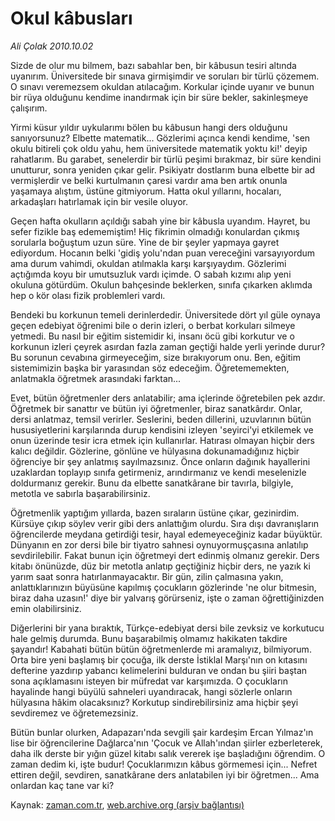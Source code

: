 # Okul kâbusları

*Ali Çolak 2010.10.02*

<td class="news-spot">
<p>Sizde de olur mu bilmem, bazı sabahlar ben, bir kâbusun tesiri altında uyanırım. Üniversitede bir sınava girmişimdir ve soruları bir türlü çözemem. O sınavı veremezsem okuldan atılacağım. Korkular içinde uyanır ve bunun bir rüya olduğunu kendime inandırmak için bir süre bekler, sakinleşmeye çalışırım.</p>
<p><p>Yirmi küsur yıldır uykularımı bölen bu kâbusun hangi ders olduğunu sanıyorsunuz? Elbette matematik... Gözlerimi açınca kendi kendime, 'sen okulu bitireli çok oldu yahu, hem üniversitede matematik yoktu ki!' deyip rahatlarım. Bu garabet, senelerdir bir türlü peşimi bırakmaz, bir süre kendini unutturur, sonra yeniden çıkar gelir. Psikiyatr dostlarım buna elbette bir ad vermişlerdir ve belki kurtulmanın çaresi vardır ama ben artık onunla yaşamaya alıştım, üstüne gitmiyorum. Hatta okul yıllarını, hocaları, arkadaşları hatırlamak için bir vesile oluyor.
<p>Geçen hafta okulların açıldığı sabah yine bir kâbusla uyandım. Hayret, bu sefer fizikle baş edememiştim! Hiç fikrimin olmadığı konulardan çıkmış sorularla boğuştum uzun süre. Yine de bir şeyler yapmaya gayret ediyordum. Hocanın belki 'gidiş yolu'ndan puan vereceğini varsayıyordum ama durum vahimdi, okuldan atılmakla karşı karşıyaydım. Gözlerimi açtığımda koyu bir umutsuzluk vardı içimde. O sabah kızımı alıp yeni okuluna götürdüm. Okulun bahçesinde beklerken, sınıfa çıkarken aklımda hep o kör olası fizik problemleri vardı.
<p>Bendeki bu korkunun temeli derinlerdedir. Üniversitede dört yıl güle oynaya geçen edebiyat öğrenimi bile o derin izleri, o berbat korkuları silmeye yetmedi. Bu nasıl bir eğitim sistemidir ki, insanı öcü gibi korkutur ve o korkunun izleri çeyrek asırdan fazla zaman geçtiği halde yerli yerinde durur? Bu sorunun cevabına girmeyeceğim, size bırakıyorum onu. Ben, eğitim sistemimizin başka bir yarasından söz edeceğim. Öğretememekten, anlatmakla öğretmek arasındaki farktan...
<p>Evet, bütün öğretmenler ders anlatabilir; ama içlerinde öğretebilen pek azdır. Öğretmek bir sanattır ve bütün iyi öğretmenler, biraz sanatkârdır. Onlar, dersi anlatmaz, temsil verirler. Seslerini, beden dillerini, uzuvlarının bütün hususiyetlerini karşılarında durup kendisini izleyen 'seyirci'yi etkilemek ve onun üzerinde tesir icra etmek için kullanırlar. Hatırası olmayan hiçbir ders kalıcı değildir. Gözlerine, gönlüne ve hülyasına dokunamadığınız hiçbir öğrenciye bir şey anlatmış sayılmazsınız. Önce onların dağınık hayallerini uzaklardan toplayıp sınıfa getirmeniz, arındırmanız ve kendi meselenizle doldurmanız gerekir. Bunu da elbette sanatkârane bir tavırla, bilgiyle, metotla ve sabırla başarabilirsiniz.
<p>Öğretmenlik yaptığım yıllarda, bazen sıraların üstüne çıkar, gezinirdim. Kürsüye çıkıp söylev verir gibi ders anlattığım olurdu. Sıra dışı davranışların öğrencilerde meydana getirdiği tesir, hayal edemeyeceğiniz kadar büyüktür. Dünyanın en zor dersi bile bir tiyatro sahnesi oynuyormuşçasına anlatılıp sevdirilebilir. Fakat bunun için öğretmeyi dert edinmiş olmanız gerekir. Ders kitabı önünüzde, düz bir metotla anlatıp geçtiğiniz hiçbir ders, ne yazık ki yarım saat sonra hatırlanmayacaktır. Bir gün, zilin çalmasına yakın, anlattıklarınızın büyüsüne kapılmış çocukların gözlerinde 'ne olur bitmesin, biraz daha uzasın!' diye bir yalvarış görürseniz, işte o zaman öğrettiğinizden emin olabilirsiniz.
<p>Diğerlerini bir yana bıraktık, Türkçe-edebiyat dersi bile zevksiz ve korkutucu hale gelmiş durumda. Bunu başarabilmiş olmamız hakikaten takdire şayandır! Kabahati bütün bütün öğretmenlerde mi aramalıyız, bilmiyorum. Orta bire yeni başlamış bir çocuğa, ilk derste İstiklal Marşı'nın on kıtasını defterine yazdırıp yabancı kelimelerini bulduran ve ondan bu şiiri baştan sona açıklamasını isteyen bir müfredat var karşımızda. O çocukların hayalinde hangi büyülü sahneleri uyandıracak, hangi sözlerle onların hülyasına hâkim olacaksınız? Korkutup sindirebilirsiniz ama hiçbir şeyi sevdiremez ve öğretemezsiniz.
<p>Bütün bunlar olurken, Adapazarı'nda sevgili şair kardeşim Ercan Yılmaz'ın lise bir öğrencilerine Dağlarca'nın 'Çocuk ve Allah'ından şiirler ezberleterek, daha ilk derste bir yığın güzel kitabı salık vererek işe başladığını öğrendim. O zaman dedim ki, işte budur! Çocuklarımızın kâbus görmemesi için... Nefret ettiren değil, sevdiren, sanatkârane ders anlatabilen iyi bir öğretmen... Ama onlardan kaç tane var ki? </p>
<a href="http://web.archive.org/web/20101130183434/mailto:a.colak@zaman.com.tr">
</a></p></p></p></p></p></p></p></td>

Kaynak: [zaman.com.tr](http://zaman.com.tr/yazar.do?yazino=1034873), [web.archive.org (arşiv bağlantısı)](http://web.archive.org/web/20101130183434/http://zaman.com.tr/yazar.do?yazino=1034873)
